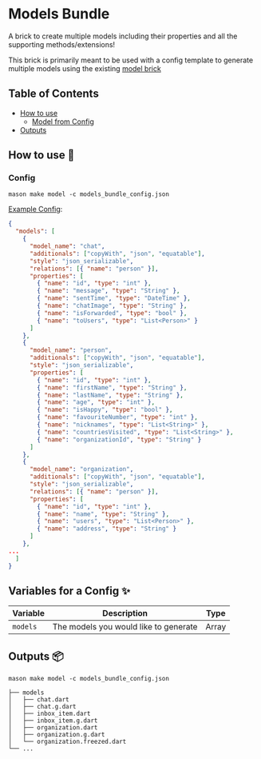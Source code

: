 # Models Bundle

A brick to create multiple models including their properties and all the supporting methods/extensions!

This brick is primarily meant to be used with a config template to generate multiple models using the existing [model brick](https://github.com/LukeMoody01/mason_bricks/tree/master/bricks/model)

## Table of Contents

- [How to use](#how-to-use-🚀)
  - [Model from Config](#config)
- [Outputs](#outputs-📦)

## How to use 🚀

### Config

`mason make model -c models_bundle_config.json`

[Example Config](https://github.com/LukeMoody01/mason_bricks/tree/master/bricks/models_bundle/models_config_template.json):

```json
{
  "models": [
    {
      "model_name": "chat",
      "additionals": ["copyWith", "json", "equatable"],
      "style": "json_serializable",
      "relations": [{ "name": "person" }],
      "properties": [
        { "name": "id", "type": "int" },
        { "name": "message", "type": "String" },
        { "name": "sentTime", "type": "DateTime" },
        { "name": "chatImage", "type": "String" },
        { "name": "isForwarded", "type": "bool" },
        { "name": "toUsers", "type": "List<Person>" }
      ]
    },
    {
      "model_name": "person",
      "additionals": ["copyWith", "json", "equatable"],
      "style": "json_serializable",
      "properties": [
        { "name": "id", "type": "int" },
        { "name": "firstName", "type": "String" },
        { "name": "lastName", "type": "String" },
        { "name": "age", "type": "int" },
        { "name": "isHappy", "type": "bool" },
        { "name": "favouriteNumber", "type": "int" },
        { "name": "nicknames", "type": "List<String>" },
        { "name": "countriesVisited", "type": "List<String>" },
        { "name": "organizationId", "type": "String" }
      ]
    },
    {
      "model_name": "organization",
      "additionals": ["copyWith", "json", "equatable"],
      "style": "json_serializable",
      "relations": [{ "name": "person" }],
      "properties": [
        { "name": "id", "type": "int" },
        { "name": "name", "type": "String" },
        { "name": "users", "type": "List<Person>" },
        { "name": "address", "type": "String" }
      ]
    },
...
  ]
}
```

## Variables for a Config ✨

| Variable | Description                           | Type  |
| -------- | ------------------------------------- | ----- |
| `models` | The models you would like to generate | Array |

## Outputs 📦

`mason make model -c models_bundle_config.json`

```
├── models
│   ├── chat.dart
│   ├── chat.g.dart
│   ├── inbox_item.dart
│   ├── inbox_item.g.dart
│   ├── organization.dart
│   ├── organization.g.dart
│   └── organization.freezed.dart
└── ...
```
